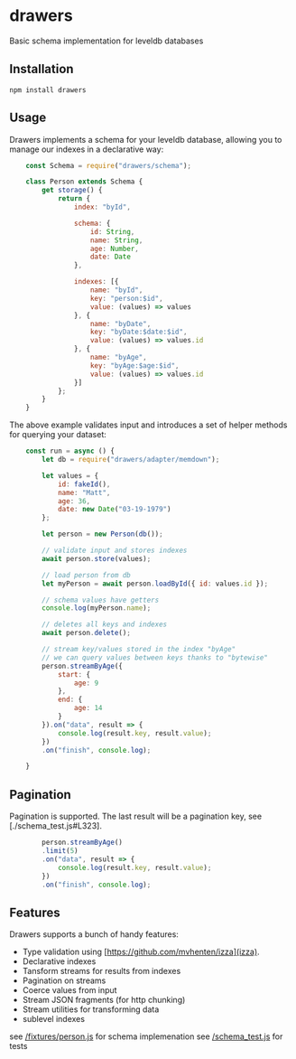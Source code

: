 # drawers

Basic schema implementation for leveldb databases

## Installation

    npm install drawers

## Usage

Drawers implements a schema for your leveldb database, allowing you to manage our
indexes in a declarative way:

```javascript
    const Schema = require("drawers/schema");

    class Person extends Schema {
        get storage() {
            return {
                index: "byId",

                schema: {
                    id: String,
                    name: String,
                    age: Number,
                    date: Date
                },

                indexes: [{
                    name: "byId",
                    key: "person:$id",
                    value: (values) => values
                }, {
                    name: "byDate",
                    key: "byDate:$date:$id",
                    value: (values) => values.id
                }, {
                    name: "byAge",
                    key: "byAge:$age:$id",
                    value: (values) => values.id
                }]
            };
        }
    }
```

The above example validates input and introduces a set of helper methods for querying
your dataset:

```javascript
    const run = async () {
        let db = require("drawers/adapter/memdown");

        let values = {
            id: fakeId(),
            name: "Matt",
            age: 36,
            date: new Date("03-19-1979")
        };

        let person = new Person(db());

        // validate input and stores indexes
        await person.store(values);

        // load person from db
        let myPerson = await person.loadById({ id: values.id });

        // schema values have getters
        console.log(myPerson.name);

        // deletes all keys and indexes
        await person.delete();

        // stream key/values stored in the index "byAge"
        // we can query values between keys thanks to "bytewise"
        person.streamByAge({
            start: {
                age: 9
            },
            end: {
                age: 14
            }
        }).on("data", result => {
            console.log(result.key, result.value);
        })
        .on("finish", console.log);

    }

```

## Pagination

Pagination is supported. The last result will be a pagination key, see [./schema_test.js#L323].

```javascript
        person.streamByAge()
        .limit(5)
        .on("data", result => {
            console.log(result.key, result.value);
        })
        .on("finish", console.log);
```

## Features

Drawers supports a bunch of handy features:

* Type validation using [https://github.com/mvhenten/izza](izza).
* Declarative indexes
* Tansform streams for results from indexes
* Pagination on streams
* Coerce values from input
* Stream JSON fragments (for http chunking)
* Stream utilities for transforming data
* sublevel indexes

see [/fixtures/person.js](./fixtures/person.js) for schema implemenation
see [/schema_test.js](./schema_test.js) for tests
